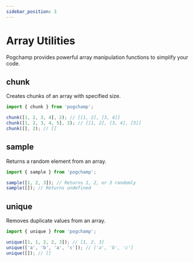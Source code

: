 ```yaml
---
sidebar_position: 3
---
```


# Array Utilities

Pogchamp provides powerful array manipulation functions to simplify your code.

## chunk

Creates chunks of an array with specified size.

```typescript
import { chunk } from 'pogchamp';

chunk([1, 2, 3, 4], 2); // [[1, 2], [3, 4]]
chunk([1, 2, 3, 4, 5], 2); // [[1, 2], [3, 4], [5]]
chunk([], 2); // []
```

## sample

Returns a random element from an array.

```typescript
import { sample } from 'pogchamp';

sample([1, 2, 3]); // Returns 1, 2, or 3 randomly
sample([]); // Returns undefined
```

## unique

Removes duplicate values from an array.

```typescript
import { unique } from 'pogchamp';

unique([1, 1, 2, 2, 3]); // [1, 2, 3]
unique(['a', 'b', 'a', 'c']); // ['a', 'b', 'c']
unique([]); // []
``` 